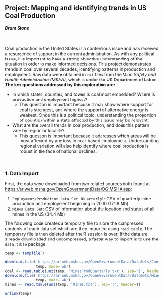 
Project: Mapping and identifying trends in US Coal Production
-------------------------------------------------------------

#### *Bram Stone*

 

Coal production in the United States is a contentious issue and has received a resurgence of support in the current administration. As with any political issue, it is important to have a strong objective understanding of the situation in order to make informed decisions. This project demonstrates trends in coal over several decades, identifying patterns in production and employment. Raw data were obtained in `txt` files from the *Mine Safety and Health Administration (MSHA)*, which is under the US Department of Labor. **The key questions addressed by this exploration are:**

-   In which states, counties, and towns is coal most embedded? Where is production and employment highest?
    -   This question is important because it may show where support for coal is strongest, and where the support of alternative energy is weakest. Since this is a political topic, understanding the proportion of counties within a state affected by this issue may be relevent.
-   What are the overall trends in coal production, and does this pattern vary by region or locality?
    -   This question is important because it addresses which areas will be most affected by any loss in coal-based employment. Understanding regional variation will also help identify where coal production is robust in the face of national declines.

 

### 1. Data Import

First, the data were downloaded from two related sources both found at <https://arlweb.msha.gov/OpenGovernmentData/OGIMSHA.asp>:

1.  `Employment/Production Data Set (Quarterly)`: CSV of quarterly mine production and employment beginning in 2000 (171.8 Mb)
2.  `Mines Data Set`: CSV of information about the location and status of all mines in the US (34.4 Mb)

The following code creates a temporary file to store the compressed contents of each data set which are then imported using `read.table`. The temporary file is then deleted after the R session is over. If the data are already downloaded and uncompressed, a faster way to import is to use the `data.table` package.

``` r
temp <- tempfile()

download.file('https://arlweb.msha.gov/OpenGovernmentData/DataSets/ContractorProdQuarterly.zip', 
              temp, mode='wb')
coal <- read.table(unz(temp, 'MinesProdQuarterly.txt'), sep='|', header=T)
download.file('https://arlweb.msha.gov/OpenGovernmentData/DataSets/Mines.zip', 
              temp, mode='wb')
mines <- read.table(unz(temp, 'Mines.txt'), sep='|', header=T)

unlink(temp)
```
